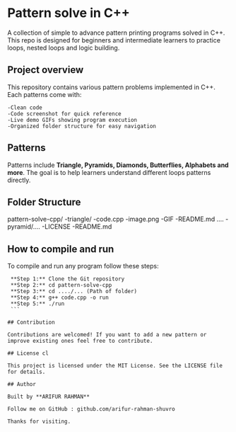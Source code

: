 # Pattern solve in C++

A collection of simple to advance pattern printing programs solved in C++. 
This repo is designed for beginners and intermediate learners to practice loops, nested loops and logic building.

## Project overview

This repository contains various pattern problems implemented in C++. Each patterns come with:

    -Clean code
    -Code screenshot for quick reference
    -Live demo GIFs showing program execution
    -Organized folder structure for easy navigation

## Patterns

Patterns include **Triangle, Pyramids, Diamonds, Butterflies, Alphabets and more**. The goal is to help learners understand different loops patterns directly.


## Folder Structure

pattern-solve-cpp/
    -triangle/
        -code.cpp
        -image.png
        -GIF
        -README.md
        ....
    -pyramid/....
    -LICENSE
    -README.md

## How to compile and run

To compile and run any program follow these steps:
   ```
    **Step 1:** Clone the Git repository
    **Step 2:** cd pattern-solve-cpp
    **Step 3:** cd ..../... (Path of folder)
    **Step 4:** g++ code.cpp -o run
    **Step 5:** ./run
    ```

## Contribution

Contributions are welcomed! If you want to add a new pattern or improve existing ones feel free to contribute.

## License cl

This project is licensed under the MIT License. See the LICENSE file for details.

## Author

Built by **ARIFUR RAHMAN**

Follow me on GitHub : github.com/arifur-rahman-shuvro

Thanks for visiting.


